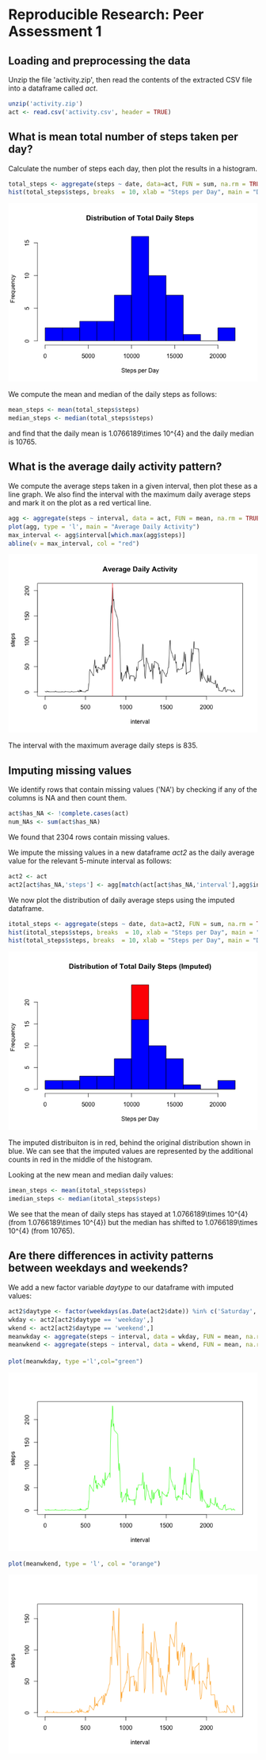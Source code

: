 # Reproducible Research: Peer Assessment 1


## Loading and preprocessing the data
Unzip the file 'activity.zip', then read the contents of the extracted CSV file into a dataframe called *act*.

```r
unzip('activity.zip')
act <- read.csv('activity.csv', header = TRUE)
```

## What is mean total number of steps taken per day?
Calculate the number of steps each day, then plot the results in a histogram.

```r
total_steps <- aggregate(steps ~ date, data=act, FUN = sum, na.rm = TRUE)
hist(total_steps$steps, breaks  = 10, xlab = "Steps per Day", main = "Distribution of Total Daily Steps", col = rgb(0,0,1,1))
```

![](PA1_template_files/figure-html/unnamed-chunk-2-1.png)<!-- -->

We compute the mean and median of the daily steps as follows:

```r
mean_steps <- mean(total_steps$steps)
median_steps <- median(total_steps$steps)
```

and find that the daily mean is 1.0766189\times 10^{4} and the daily median is 10765.

## What is the average daily activity pattern?
We compute the average steps taken in a given interval, then plot these as a line graph. We also find the interval with the maximum daily average steps and mark it on the plot as a red vertical line.

```r
agg <- aggregate(steps ~ interval, data = act, FUN = mean, na.rm = TRUE)
plot(agg, type = 'l', main = "Average Daily Activity")
max_interval <- agg$interval[which.max(agg$steps)]
abline(v = max_interval, col = "red")
```

![](PA1_template_files/figure-html/unnamed-chunk-4-1.png)<!-- -->

The interval with the maximum average daily steps is 835.

## Imputing missing values
We identify rows that contain missing values ('NA') by checking if any of the columns is NA and then count them.

```r
act$has_NA <- !complete.cases(act)
num_NAs <- sum(act$has_NA)
```

We found that 2304 rows contain missing values.

We impute the missing values in a new dataframe *act2* as the daily average value for the relevant 5-minute interval as follows:

```r
act2 <- act
act2[act$has_NA,'steps'] <- agg[match(act[act$has_NA,'interval'],agg$interval),'steps']
```

We now plot the distribution of daily average steps using the imputed dataframe. 

```r
itotal_steps <- aggregate(steps ~ date, data=act2, FUN = sum, na.rm = TRUE)
hist(itotal_steps$steps, breaks  = 10, xlab = "Steps per Day", main = "Distribution of Total Daily Steps (Imputed)", col = rgb(1,0,0,1))
hist(total_steps$steps, breaks  = 10, xlab = "Steps per Day", main = "Distribution of Total Daily Steps", col = rgb(0,0,1,1), add = TRUE)
```

![](PA1_template_files/figure-html/unnamed-chunk-7-1.png)<!-- -->

The imputed distribuiton is in red, behind the original distribution shown in blue. We can see that the imputed values are represented by the additional counts in red in the middle of the histogram.

Looking at the new mean and median daily values:

```r
imean_steps <- mean(itotal_steps$steps)
imedian_steps <- median(itotal_steps$steps)
```

We see that the mean of daily steps has stayed at 1.0766189\times 10^{4} (from 1.0766189\times 10^{4}) but the median has shifted to 1.0766189\times 10^{4} (from 10765).

## Are there differences in activity patterns between weekdays and weekends?
We add a new factor variable *daytype* to our dataframe with imputed values:

```r
act2$daytype <- factor(weekdays(as.Date(act2$date)) %in% c('Saturday','Sunday'),levels=c(FALSE, TRUE), labels=c("weekday","weekend"))
wkday <- act2[act2$daytype == 'weekday',]
wkend <- act2[act2$daytype == 'weekend',]
meanwkday <- aggregate(steps ~ interval, data = wkday, FUN = mean, na.rm = TRUE)
meanwkend <- aggregate(steps ~ interval, data = wkend, FUN = mean, na.rm = TRUE)

plot(meanwkday, type ='l',col="green")
```

![](PA1_template_files/figure-html/unnamed-chunk-9-1.png)<!-- -->

```r
plot(meanwkend, type = 'l', col = "orange")
```

![](PA1_template_files/figure-html/unnamed-chunk-9-2.png)<!-- -->
